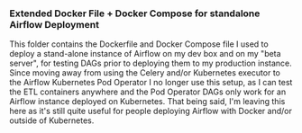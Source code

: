### Extended Docker File + Docker Compose for standalone Airflow Deployment

This folder contains the Dockerfile and Docker Compose file I used to deploy a stand-alone instance of Airflow on my dev box and on my "beta server", for testing DAGs prior to deploying them to my production instance. Since moving away from using the Celery and/or Kubernetes executor to the Airflow Kubernetes Pod Operator I no longer use this setup, as I can test the ETL containers anywhere and the Pod Operator DAGs only work for an Airflow instance deployed on Kubernetes. That being said, I'm leaving this here as it's still quite useful for people deploying Airflow with Docker and/or outside of Kubernetes.
